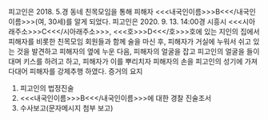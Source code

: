 피고인은 2018. 5.경 동네 친목모임을 통해 피해자 <<<내국인이름>>>B<<</내국인이름>>>(여, 30세)를 알게 되었다.
피고인은 2020. 9. 13. 14:00경 시흥시 <<<시아래주소>>>C<<</시아래주소>>>, <<<호>>>D<<</호>>>호에 있는 지인의 집에서 피해자를 비롯한 친목모임 회원들과 함께 술을 마신 후, 피해자가 거실에 누워서 쉬고 있는 것을 발견하고 피해자의 옆에 누운 다음, 피해자의 얼굴을 잡고 피고인의 얼굴을 들이대며 키스를 하려고 하고, 피해자가 이를 뿌리치자 피해자의 손을 피고인의 성기에 가져다대어 피해자를 강제추행 하였다. 증거의 요지
1. 피고인의 법정진술
1. <<<내국인이름>>>B<<</내국인이름>>>에 대한 경찰 진술조서
1. 수사보고(문자메시지 첨부 보고)